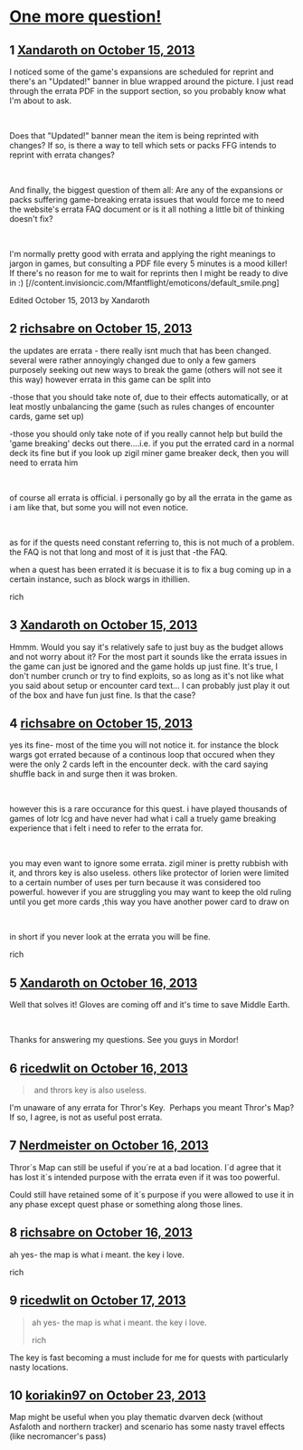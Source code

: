# [One more question!](https://community.fantasyflightgames.com/topic/92093-one-more-question/)

## 1 [Xandaroth on October 15, 2013](https://community.fantasyflightgames.com/topic/92093-one-more-question/?do=findComment&comment=889059)

I noticed some of the game's expansions are scheduled for reprint and there's an "Updated!" banner in blue wrapped around the picture. I just read through the errata PDF in the support section, so you probably know what I'm about to ask.

 

Does that "Updated!" banner mean the item is being reprinted with changes? If so, is there a way to tell which sets or packs FFG intends to reprint with errata changes?

 

And finally, the biggest question of them all: Are any of the expansions or packs suffering game-breaking errata issues that would force me to need the website's errata FAQ document or is it all nothing a little bit of thinking doesn't fix?

 

I'm normally pretty good with errata and applying the right meanings to jargon in games, but consulting a PDF file every 5 minutes is a mood killer! If there's no reason for me to wait for reprints then I might be ready to dive in :) [//content.invisioncic.com/Mfantflight/emoticons/default_smile.png]

Edited October 15, 2013 by Xandaroth

## 2 [richsabre on October 15, 2013](https://community.fantasyflightgames.com/topic/92093-one-more-question/?do=findComment&comment=889074)

the updates are errata - there really isnt much that has been changed. several were rather annoyingly changed due to only a few gamers purposely seeking out new ways to break the game (others will not see it this way) however errata in this game can be split into

-those that you should take note of, due to their effects automatically, or at leat mostly unbalancing the game (such as rules changes of encounter cards, game set up)

-those you should only take note of if you really cannot help but build the 'game breaking' decks out there....i.e. if you put the errated card in a normal deck its fine but if you look up zigil miner game breaker deck, then you will need to errata him

 

of course all errata is official. i personally go by all the errata in the game as i am like that, but some you will not even notice.

 

as for if the quests need constant referring to, this is not much of a problem. the FAQ is not that long and most of it is just that -the FAQ.

when a quest has been errated it is becuase it is to fix a bug coming up in a certain instance, such as block wargs in ithillien.

rich

## 3 [Xandaroth on October 15, 2013](https://community.fantasyflightgames.com/topic/92093-one-more-question/?do=findComment&comment=889088)

Hmmm. Would you say it's relatively safe to just buy as the budget allows and not worry about it? For the most part it sounds like the errata issues in the game can just be ignored and the game holds up just fine. It's true, I don't number crunch or try to find exploits, so as long as it's not like what you said about setup or encounter card text... I can probably just play it out of the box and have fun just fine. Is that the case?

## 4 [richsabre on October 15, 2013](https://community.fantasyflightgames.com/topic/92093-one-more-question/?do=findComment&comment=889161)

yes its fine- most of the time you will not notice it. for instance the block wargs got errated because of a continous loop that occured when they were the only 2 cards left in the encounter deck. with the card saying shuffle back in and surge then it was broken.

 

however this is a rare occurance for this quest. i have played thousands of games of lotr lcg and have never had what i call a truely game breaking experience that i felt i need to refer to the errata for.

 

you may even want to ignore some errata. zigil miner is pretty rubbish with it, and thrors key is also useless. others like protector of lorien were limited to a certain number of uses per turn because it was considered too powerful. however if you are struggling you may want to keep the old ruling until you get more cards ,this way you have another power card to draw on

 

in short if you never look at the errata you will be fine.

rich

## 5 [Xandaroth on October 16, 2013](https://community.fantasyflightgames.com/topic/92093-one-more-question/?do=findComment&comment=889537)

Well that solves it! Gloves are coming off and it's time to save Middle Earth.

 

Thanks for answering my questions. See you guys in Mordor!

## 6 [ricedwlit on October 16, 2013](https://community.fantasyflightgames.com/topic/92093-one-more-question/?do=findComment&comment=889568)

>  and thrors key is also useless. 

I'm unaware of any errata for Thror's Key.  Perhaps you meant Thror's Map? If so, I agree, is not as useful post errata.

## 7 [Nerdmeister on October 16, 2013](https://community.fantasyflightgames.com/topic/92093-one-more-question/?do=findComment&comment=889723)

Thror´s Map can still be useful if you´re at a bad location. I´d agree that it has lost it´s intended purpose with the errata even if it was too powerful.

Could still have retained some of it´s purpose if you were allowed to use it in any phase except quest phase or something along those lines.

## 8 [richsabre on October 16, 2013](https://community.fantasyflightgames.com/topic/92093-one-more-question/?do=findComment&comment=889777)

ah yes- the map is what i meant. the key i love.

rich

## 9 [ricedwlit on October 17, 2013](https://community.fantasyflightgames.com/topic/92093-one-more-question/?do=findComment&comment=890518)

> ah yes- the map is what i meant. the key i love.
> 
> rich

The key is fast becoming a must include for me for quests with particularly nasty locations. 

## 10 [koriakin97 on October 23, 2013](https://community.fantasyflightgames.com/topic/92093-one-more-question/?do=findComment&comment=895280)

Map might be useful when you play thematic dvarven deck (without Asfaloth and northern tracker) and scenario has some nasty travel effects (like necromancer's pass)

